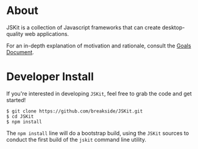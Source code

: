 About
=====

JSKit is a collection of Javascript frameworks that can create desktop-quality
web applications.

For an in-depth explanation of motivation and rationale, consult the
[Goals Document](Documenation/Goals.md).


Developer Install
=================

If you're interested in developing `JSKit`, feel free to grab the code and
get started!

````
$ git clone https://github.com/breakside/JSKit.git
$ cd JSKit
$ npm install
````

The `npm install` line will do a bootstrap build, using the `JSKit` sources
to conduct the first build of the `jskit` command line utility.